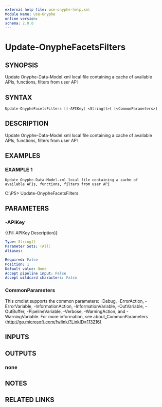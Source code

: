 ```yaml
---
external help file: use-onyphe-help.xml
Module Name: Use-Onyphe
online version:
schema: 2.0.0
---
```


# Update-OnypheFacetsFilters

## SYNOPSIS
Update Onyphe-Data-Model.xml local file containing a cache of available APIs, functions, filters from user API

## SYNTAX

```
Update-OnypheFacetsFilters [[-APIKey] <String[]>] [<CommonParameters>]
```

## DESCRIPTION
Update Onyphe-Data-Model.xml local file containing a cache of available APIs, functions, filters from user API

## EXAMPLES

### EXAMPLE 1
```
Update Onyphe-Data-Model.xml local file containing a cache of available APIs, functions, filters from user API
```

C:\PS\> Update-OnypheFacetsFilters

## PARAMETERS

### -APIKey
{{Fill APIKey Description}}

```yaml
Type: String[]
Parameter Sets: (All)
Aliases:

Required: False
Position: 1
Default value: None
Accept pipeline input: False
Accept wildcard characters: False
```

### CommonParameters
This cmdlet supports the common parameters: -Debug, -ErrorAction, -ErrorVariable, -InformationAction, -InformationVariable, -OutVariable, -OutBuffer, -PipelineVariable, -Verbose, -WarningAction, and -WarningVariable.
For more information, see about_CommonParameters (http://go.microsoft.com/fwlink/?LinkID=113216).

## INPUTS

## OUTPUTS

### none
## NOTES

## RELATED LINKS
